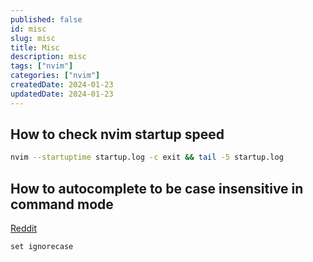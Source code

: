 ```yaml
---
published: false
id: misc
slug: misc
title: Misc
description: misc
tags: ["nvim"]
categories: ["nvim"]
createdDate: 2024-01-23
updatedDate: 2024-01-23
---
```


## How to check nvim startup speed
```bash
nvim --startuptime startup.log -c exit && tail -5 startup.log
```

## How to autocomplete to be case insensitive in command mode
[Reddit](https://www.reddit.com/r/neovim/comments/pfm84z/how_to_get_autocomplete_to_be_case_insensitive/)
```
set ignorecase
```
